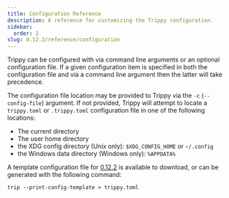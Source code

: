 ```yaml
---
title: Configuration Reference
description: A reference for customizing the Trippy configuration.
sidebar:
  order: 2
slug: 0.12.2/reference/configuration
---
```


Trippy can be configured with via command line arguments or an optional configuration file. If a given configuration
item is specified in both the configuration file and via a command line argument then the latter will take precedence.

The configuration file location may be provided to Trippy via the `-c` (`--config-file`) argument. If not provided,
Trippy will attempt to locate a `trippy.toml` or `.trippy.toml` configuration file in one of the following locations:

- The current directory
- The user home directory
- the XDG config directory (Unix only): `$XDG_CONFIG_HOME` or `~/.config`
- the Windows data directory (Windows only): `%APPDATA%`

A template configuration file
for [0.12.2](https://github.com/fujiapple852/trippy/blob/0.12.2/trippy-config-sample.toml) is available to
download, or can be generated with the following command:

```shell
trip --print-config-template > trippy.toml
```
